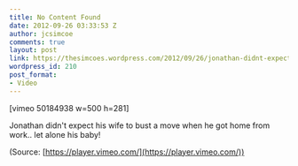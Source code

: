 ```yaml
---
title: No Content Found
date: 2012-09-26 03:33:53 Z
author: jcsimcoe
comments: true
layout: post
link: https://thesimcoes.wordpress.com/2012/09/26/jonathan-didnt-expect-his-wife-to-bust-a-move/
wordpress_id: 210
post_format:
- Video
---
```


[vimeo 50184938 w=500 h=281]


Jonathan didn't expect his wife to bust a move when he got home from work.. let alone his baby!

(Source: [https://player.vimeo.com/](https://player.vimeo.com/))
